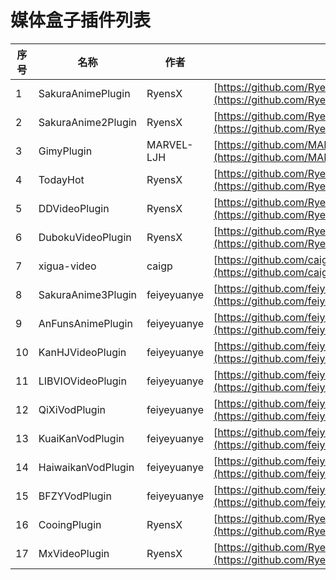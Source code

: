 
# 媒体盒子插件列表
    
|序号|名称|作者|提交地址| 
| - | - | - | - |
| 1 | SakuraAnimePlugin | RyensX | [https://github.com/RyensX/SakuraAnimePlugin/releases/tag/2.0(11)](https://github.com/RyensX/SakuraAnimePlugin/releases/tag/2.0(11)) |
| 2 | SakuraAnime2Plugin | RyensX | [https://github.com/RyensX/SakuraAnime2Plugin/releases/tag/1.6(8)](https://github.com/RyensX/SakuraAnime2Plugin/releases/tag/1.6(8)) |
| 3 | GimyPlugin | MARVEL-LJH | [https://github.com/MARVEL-LJH/GimyPlugin/releases/tag/1.4.27](https://github.com/MARVEL-LJH/GimyPlugin/releases/tag/1.4.27) |
| 4 | TodayHot | RyensX | [https://github.com/RyensX/TodayHot/releases/tag/1.1(3)](https://github.com/RyensX/TodayHot/releases/tag/1.1(3)) |
| 5 | DDVideoPlugin | RyensX | [https://github.com/RyensX/DDVideoPlugin/releases/tag/1.2(4)](https://github.com/RyensX/DDVideoPlugin/releases/tag/1.2(4)) |
| 6 | DubokuVideoPlugin | RyensX | [https://github.com/RyensX/DubokuVideoPlugin/releases/tag/1.0](https://github.com/RyensX/DubokuVideoPlugin/releases/tag/1.0) |
| 7 | xigua-video | caigp | [https://github.com/caigp/xigua-video/releases/tag/v1.0.2](https://github.com/caigp/xigua-video/releases/tag/v1.0.2) |
| 8 | SakuraAnime3Plugin | feiyeyuanye | [https://github.com/feiyeyuanye/SakuraAnime3Plugin/releases/tag/1.6(8)](https://github.com/feiyeyuanye/SakuraAnime3Plugin/releases/tag/1.6(8)) |
| 9 | AnFunsAnimePlugin | feiyeyuanye | [https://github.com/feiyeyuanye/AnFunsAnimePlugin/releases/tag/1.3(3)](https://github.com/feiyeyuanye/AnFunsAnimePlugin/releases/tag/1.3(3)) |
| 10 | KanHJVideoPlugin | feiyeyuanye | [https://github.com/feiyeyuanye/KanHJVideoPlugin/releases/tag/1.0(1)](https://github.com/feiyeyuanye/KanHJVideoPlugin/releases/tag/1.0(1)) |
| 11 | LIBVIOVideoPlugin | feiyeyuanye | [https://github.com/feiyeyuanye/LIBVIOVideoPlugin/releases/tag/1.4(4)](https://github.com/feiyeyuanye/LIBVIOVideoPlugin/releases/tag/1.4(4)) |
| 12 | QiXiVodPlugin | feiyeyuanye | [https://github.com/feiyeyuanye/QiXiVodPlugin/releases/tag/1.0(1)](https://github.com/feiyeyuanye/QiXiVodPlugin/releases/tag/1.0(1)) |
| 13 | KuaiKanVodPlugin | feiyeyuanye | [https://github.com/feiyeyuanye/KuaiKanVodPlugin/releases/tag/1.0(1)](https://github.com/feiyeyuanye/KuaiKanVodPlugin/releases/tag/1.0(1)) |
| 14 | HaiwaikanVodPlugin | feiyeyuanye | [https://github.com/feiyeyuanye/HaiwaikanVodPlugin/releases/tag/1.0(1)](https://github.com/feiyeyuanye/HaiwaikanVodPlugin/releases/tag/1.0(1)) |
| 15 | BFZYVodPlugin | feiyeyuanye | [https://github.com/feiyeyuanye/BFZYVodPlugin/releases/tag/1.2(2)](https://github.com/feiyeyuanye/BFZYVodPlugin/releases/tag/1.2(2)) |
| 16 | CooingPlugin | RyensX | [https://github.com/RyensX/CooingPlugin/releases/tag/1.0(1)](https://github.com/RyensX/CooingPlugin/releases/tag/1.0(1)) |
| 17 | MxVideoPlugin | RyensX | [https://github.com/RyensX/MxVideoPlugin/releases/tag/1.2](https://github.com/RyensX/MxVideoPlugin/releases/tag/1.2) |
